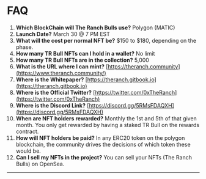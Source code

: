 # FAQ



1. **Which BlockChain will The Ranch Bulls use?** Polygon (MATIC)
2. **Launch Date?** March 30 @ 7 PM EST
3. **What will the cost per normal NFT be?** $150 to $180, depending on the phase. &#x20;
4. **How many TR Bull NFTs can I hold in a wallet?** No limit&#x20;
5. **How many TR Bull NFTs are in the collection?**  5,000
6. **What is the URL where I can mint?** [https://theranch.community](https://www.theranch.community/)
7. **Where is the Whitepaper?** [https://theranch.gitbook.io](https://theranch.gitbook.io)
8. **Where is the Official Twitter?** [https://twitter.com/0xTheRanch](https://twitter.com/0xTheRanch)
9. **Where is the Discord Link?** [https://discord.gg/5RMsFDAQXH](https://discord.gg/5RMsFDAQXH)
10. **When are NFT holders rewarded?** Monthly the 1st and 5th of that given month. You only get rewarded by having a staked TR Bull on the rewards contract.&#x20;
11. **How will NFT holders be paid?** In any ERC20 token on the polygon blockchain, the community drives the decisions of which token these would be.  &#x20;
12. **Can I sell my NFTs in the project?** You can sell your NFTs (The Ranch Bulls) on OpenSea.&#x20;



****
